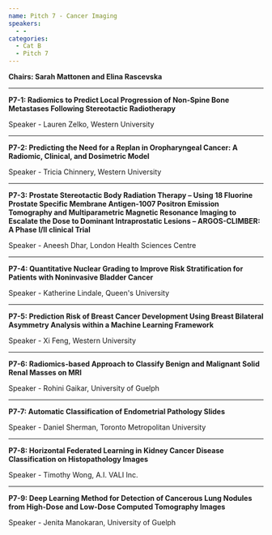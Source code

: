 ```yaml
---
name: Pitch 7 - Cancer Imaging
speakers:
  - -
categories:
  - Cat B
  - Pitch 7
---
```


**Chairs: Sarah Mattonen and Elina Rascevska**

_____________________________________________________

**P7-1: Radiomics to Predict Local Progression of Non-Spine Bone Metastases Following Stereotactic Radiotherapy**

Speaker - Lauren Zelko, Western University

_____________________________________________________

**P7-2: Predicting the Need for a Replan in Oropharyngeal Cancer: A Radiomic, Clinical, and Dosimetric Model**

Speaker - Tricia Chinnery, Western University

_____________________________________________________

**P7-3: Prostate Stereotactic Body Radiation Therapy – Using 18 Fluorine Prostate Specific Membrane Antigen-1007 Positron Emission Tomography and Multiparametric Magnetic Resonance Imaging to Escalate the Dose to Dominant Intraprostatic Lesions – ARGOS-CLIMBER: A Phase I/II clinical Trial**

Speaker - Aneesh Dhar, London Health Sciences Centre

_____________________________________________________

**P7-4: Quantitative Nuclear Grading to Improve Risk Stratification for Patients with Noninvasive Bladder Cancer**

Speaker - Katherine Lindale, Queen's University

_____________________________________________________

**P7-5: Prediction Risk of Breast Cancer Development Using Breast Bilateral Asymmetry Analysis within a Machine Learning Framework**

Speaker - Xi Feng, Western University

_____________________________________________________

**P7-6: Radiomics-based Approach to Classify Benign and Malignant Solid Renal Masses on MRI**

Speaker - Rohini Gaikar, University of Guelph

_____________________________________________________

**P7-7: Automatic Classification of Endometrial Pathology Slides**

Speaker - Daniel Sherman, Toronto Metropolitan University

_____________________________________________________

**P7-8: Horizontal Federated Learning in Kidney Cancer Disease Classification on Histopathology Images**

Speaker - Timothy Wong, A.I. VALI Inc.

_____________________________________________________

**P7-9: Deep Learning Method for Detection of Cancerous Lung Nodules from High-Dose and Low-Dose Computed Tomography Images**

Speaker - Jenita Manokaran, University of Guelph

